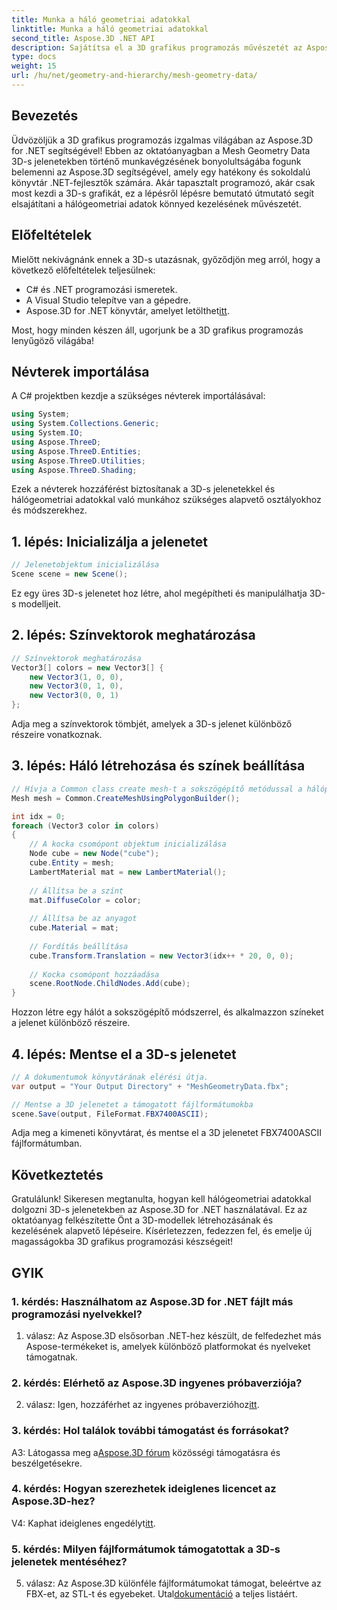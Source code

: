```yaml
---
title: Munka a háló geometriai adatokkal
linktitle: Munka a háló geometriai adatokkal
second_title: Aspose.3D .NET API
description: Sajátítsa el a 3D grafikus programozás művészetét az Aspose.3D for .NET segítségével. Könnyedén létrehozhat, manipulálhat és menthet lenyűgöző 3D-s jeleneteket.
type: docs
weight: 15
url: /hu/net/geometry-and-hierarchy/mesh-geometry-data/
---
```

## Bevezetés

Üdvözöljük a 3D grafikus programozás izgalmas világában az Aspose.3D for .NET segítségével! Ebben az oktatóanyagban a Mesh Geometry Data 3D-s jelenetekben történő munkavégzésének bonyolultságába fogunk belemenni az Aspose.3D segítségével, amely egy hatékony és sokoldalú könyvtár .NET-fejlesztők számára. Akár tapasztalt programozó, akár csak most kezdi a 3D-s grafikát, ez a lépésről lépésre bemutató útmutató segít elsajátítani a hálógeometriai adatok könnyed kezelésének művészetét.

## Előfeltételek

Mielőtt nekivágnánk ennek a 3D-s utazásnak, győződjön meg arról, hogy a következő előfeltételek teljesülnek:

- C# és .NET programozási ismeretek.
- A Visual Studio telepítve van a gépedre.
- Aspose.3D for .NET könyvtár, amelyet letölthet[itt](https://releases.aspose.com/3d/net/).

Most, hogy minden készen áll, ugorjunk be a 3D grafikus programozás lenyűgöző világába!

## Névterek importálása

A C# projektben kezdje a szükséges névterek importálásával:

```csharp
using System;
using System.Collections.Generic;
using System.IO;
using Aspose.ThreeD;
using Aspose.ThreeD.Entities;
using Aspose.ThreeD.Utilities;
using Aspose.ThreeD.Shading;
```

Ezek a névterek hozzáférést biztosítanak a 3D-s jelenetekkel és hálógeometriai adatokkal való munkához szükséges alapvető osztályokhoz és módszerekhez.

## 1. lépés: Inicializálja a jelenetet

```csharp
// Jelenetobjektum inicializálása
Scene scene = new Scene();
```

Ez egy üres 3D-s jelenetet hoz létre, ahol megépítheti és manipulálhatja 3D-s modelljeit.

## 2. lépés: Színvektorok meghatározása

```csharp
// Színvektorok meghatározása
Vector3[] colors = new Vector3[] {
    new Vector3(1, 0, 0),
    new Vector3(0, 1, 0),
    new Vector3(0, 0, 1)
};
```

Adja meg a színvektorok tömbjét, amelyek a 3D-s jelenet különböző részeire vonatkoznak.

## 3. lépés: Háló létrehozása és színek beállítása

```csharp
// Hívja a Common class create mesh-t a sokszögépítő metódussal a hálópéldány beállításához
Mesh mesh = Common.CreateMeshUsingPolygonBuilder();

int idx = 0;
foreach (Vector3 color in colors)
{
    // A kocka csomópont objektum inicializálása
    Node cube = new Node("cube");
    cube.Entity = mesh;
    LambertMaterial mat = new LambertMaterial();
    
    // Állítsa be a színt
    mat.DiffuseColor = color;
    
    // Állítsa be az anyagot
    cube.Material = mat;
    
    // Fordítás beállítása
    cube.Transform.Translation = new Vector3(idx++ * 20, 0, 0);
    
    // Kocka csomópont hozzáadása
    scene.RootNode.ChildNodes.Add(cube);
}
```

Hozzon létre egy hálót a sokszögépítő módszerrel, és alkalmazzon színeket a jelenet különböző részeire.

## 4. lépés: Mentse el a 3D-s jelenetet

```csharp
// A dokumentumok könyvtárának elérési útja.
var output = "Your Output Directory" + "MeshGeometryData.fbx";

// Mentse a 3D jelenetet a támogatott fájlformátumokba
scene.Save(output, FileFormat.FBX7400ASCII);
```

Adja meg a kimeneti könyvtárat, és mentse el a 3D jelenetet FBX7400ASCII fájlformátumban.

## Következtetés

Gratulálunk! Sikeresen megtanulta, hogyan kell hálógeometriai adatokkal dolgozni 3D-s jelenetekben az Aspose.3D for .NET használatával. Ez az oktatóanyag felkészítette Önt a 3D-modellek létrehozásának és kezelésének alapvető lépéseire. Kísérletezzen, fedezzen fel, és emelje új magasságokba 3D grafikus programozási készségeit!

## GYIK

### 1. kérdés: Használhatom az Aspose.3D for .NET fájlt más programozási nyelvekkel?

1. válasz: Az Aspose.3D elsősorban .NET-hez készült, de felfedezhet más Aspose-termékeket is, amelyek különböző platformokat és nyelveket támogatnak.

### 2. kérdés: Elérhető az Aspose.3D ingyenes próbaverziója?

 2. válasz: Igen, hozzáférhet az ingyenes próbaverzióhoz[itt](https://releases.aspose.com/).

### 3. kérdés: Hol találok további támogatást és forrásokat?

 A3: Látogassa meg a[Aspose.3D fórum](https://forum.aspose.com/c/3d/18) közösségi támogatásra és beszélgetésekre.

### 4. kérdés: Hogyan szerezhetek ideiglenes licencet az Aspose.3D-hez?

 V4: Kaphat ideiglenes engedélyt[itt](https://purchase.aspose.com/temporary-license/).

### 5. kérdés: Milyen fájlformátumok támogatottak a 3D-s jelenetek mentéséhez?

 5. válasz: Az Aspose.3D különféle fájlformátumokat támogat, beleértve az FBX-et, az STL-t és egyebeket. Utal[dokumentáció](https://reference.aspose.com/3d/net/) a teljes listáért.